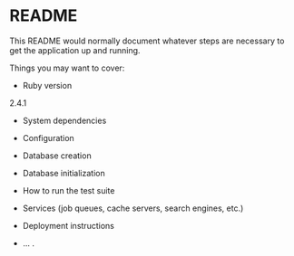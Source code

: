 # README

This README would normally document whatever steps are necessary to get the
application up and running.

Things you may want to cover:

* Ruby version

2.4.1

* System dependencies

* Configuration

* Database creation

* Database initialization

* How to run the test suite

* Services (job queues, cache servers, search engines, etc.)

* Deployment instructions

* ... .
